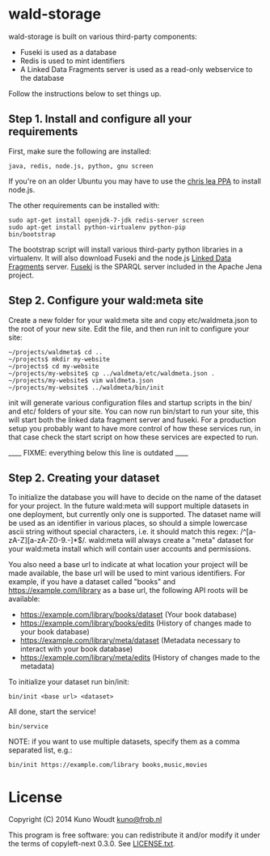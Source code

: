
wald-storage
============

wald-storage is built on various third-party components:

- Fuseki is used as a database
- Redis is used to mint identifiers
- A Linked Data Fragments server is used as a read-only webservice to the database

Follow the instructions below to set things up.


Step 1.  Install and configure all your requirements
----------------------------------------------------

First, make sure the following are installed:

    java, redis, node.js, python, gnu screen

If you're on an older Ubuntu you may have to use the
[chris lea PPA](https://launchpad.net/~chris-lea/+archive/ubuntu/node.js) to install node.js.

The other requirements can be installed with:

    sudo apt-get install openjdk-7-jdk redis-server screen
    sudo apt-get install python-virtualenv python-pip
    bin/bootstrap

The bootstrap script will install various third-party python libraries in a virtualenv.  It will
also download Fuseki and the node.js [Linked Data Fragments](http://linkeddatafragments.org/software/)
server. [Fuseki](https://jena.apache.org/documentation/serving_data/) is the SPARQL server included
in the Apache Jena project.


Step 2.  Configure your wald:meta site
--------------------------------------

Create a new folder for your wald:meta site and copy etc/waldmeta.json to the root of your new
site.  Edit the file, and then run init to configure your site:

    ~/projects/waldmeta$ cd ..
    ~/projects$ mkdir my-website
    ~/projects$ cd my-website
    ~/projects/my-website$ cp ../waldmeta/etc/waldmeta.json .
    ~/projects/my-website$ vim waldmeta.json
    ~/projects/my-website$ ../waldmeta/bin/init

init will generate various configuration files and startup scripts in the bin/ and etc/ folders
of your site.  You can now run bin/start to run your site, this will start both the linked data
fragment server and fuseki.  For a production setup you probably want to have more control of how
these services run, in that case check the start script on how these services are expected to
run.





____ FIXME: everything below this line is outdated ____






Step 2. Creating your dataset
-----------------------------

To initialize the database you will have to decide on the name of the dataset for your
project. In the future wald:meta will support multiple datasets in one deployment, but currently
only one is supported.  The dataset name will be used as an identifier in various places, so
should a simple lowercase ascii string without special characters, i.e. it should match this
regex: /^[a-zA-Z][a-zA-Z0-9.-]*$/.  wald:meta will always create a "meta" dataset for your
wald:meta install which will contain user accounts and permissions.

You also need a base url to indicate at what location your project will be made available, the
base url will be used to mint various identifiers.  For example, if you have a dataset called
"books" and https://example.com/library as a base url, the following API roots will be available:

- https://example.com/library/books/dataset (Your book database)
- https://example.com/library/books/edits (History of changes made to your book database)
- https://example.com/library/meta/dataset (Metadata necessary to interact with your book database)
- https://example.com/library/meta/edits (History of changes made to the metadata)

To initialize your dataset run bin/init:

    bin/init <base url> <dataset>

All done, start the service!

    bin/service

NOTE: if you want to use multiple datasets, specify them as a comma separated list, e.g.:

    bin/init https://example.com/library books,music,movies


License
=======

Copyright (C) 2014  Kuno Woudt <kuno@frob.nl>

This program is free software: you can redistribute it and/or modify
it under the terms of copyleft-next 0.3.0.  See [LICENSE.txt](LICENSE.txt).

